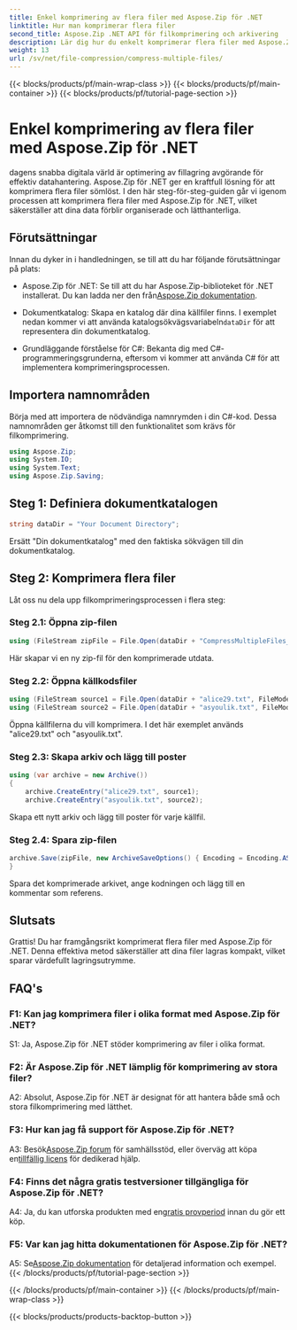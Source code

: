 ```yaml
---
title: Enkel komprimering av flera filer med Aspose.Zip för .NET
linktitle: Hur man komprimerar flera filer
second_title: Aspose.Zip .NET API för filkomprimering och arkivering
description: Lär dig hur du enkelt komprimerar flera filer med Aspose.Zip för .NET. Optimera lagringen och förbättra filhanteringen med den här omfattande guiden.
weight: 13
url: /sv/net/file-compression/compress-multiple-files/
---
```


{{< blocks/products/pf/main-wrap-class >}}
{{< blocks/products/pf/main-container >}}
{{< blocks/products/pf/tutorial-page-section >}}

# Enkel komprimering av flera filer med Aspose.Zip för .NET

dagens snabba digitala värld är optimering av fillagring avgörande för effektiv datahantering. Aspose.Zip för .NET ger en kraftfull lösning för att komprimera flera filer sömlöst. I den här steg-för-steg-guiden går vi igenom processen att komprimera flera filer med Aspose.Zip för .NET, vilket säkerställer att dina data förblir organiserade och lätthanterliga.

## Förutsättningar

Innan du dyker in i handledningen, se till att du har följande förutsättningar på plats:

-  Aspose.Zip för .NET: Se till att du har Aspose.Zip-biblioteket för .NET installerat. Du kan ladda ner den från[Aspose.Zip dokumentation](https://reference.aspose.com/zip/net/).

-  Dokumentkatalog: Skapa en katalog där dina källfiler finns. I exemplet nedan kommer vi att använda katalogsökvägsvariabeln`dataDir` för att representera din dokumentkatalog.

- Grundläggande förståelse för C#: Bekanta dig med C#-programmeringsgrunderna, eftersom vi kommer att använda C# för att implementera komprimeringsprocessen.

## Importera namnområden

Börja med att importera de nödvändiga namnrymden i din C#-kod. Dessa namnområden ger åtkomst till den funktionalitet som krävs för filkomprimering.

```csharp
using Aspose.Zip;
using System.IO;
using System.Text;
using Aspose.Zip.Saving;
```

## Steg 1: Definiera dokumentkatalogen

```csharp
string dataDir = "Your Document Directory";
```

Ersätt "Din dokumentkatalog" med den faktiska sökvägen till din dokumentkatalog.

## Steg 2: Komprimera flera filer

Låt oss nu dela upp filkomprimeringsprocessen i flera steg:

### Steg 2.1: Öppna zip-filen

```csharp
using (FileStream zipFile = File.Open(dataDir + "CompressMultipleFiles_out.zip", FileMode.Create))
```

Här skapar vi en ny zip-fil för den komprimerade utdata.

### Steg 2.2: Öppna källkodsfiler

```csharp
using (FileStream source1 = File.Open(dataDir + "alice29.txt", FileMode.Open, FileAccess.Read))
using (FileStream source2 = File.Open(dataDir + "asyoulik.txt", FileMode.Open, FileAccess.Read))
```

Öppna källfilerna du vill komprimera. I det här exemplet används "alice29.txt" och "asyoulik.txt".

### Steg 2.3: Skapa arkiv och lägg till poster

```csharp
using (var archive = new Archive())
{
    archive.CreateEntry("alice29.txt", source1);
    archive.CreateEntry("asyoulik.txt", source2);
```

Skapa ett nytt arkiv och lägg till poster för varje källfil.

### Steg 2.4: Spara zip-filen

```csharp
archive.Save(zipFile, new ArchiveSaveOptions() { Encoding = Encoding.ASCII, ArchiveComment = "There are two poems from Canterbury corpus" });
}
```

Spara det komprimerade arkivet, ange kodningen och lägg till en kommentar som referens.

## Slutsats

Grattis! Du har framgångsrikt komprimerat flera filer med Aspose.Zip för .NET. Denna effektiva metod säkerställer att dina filer lagras kompakt, vilket sparar värdefullt lagringsutrymme.

## FAQ's

### F1: Kan jag komprimera filer i olika format med Aspose.Zip för .NET?

S1: Ja, Aspose.Zip för .NET stöder komprimering av filer i olika format.

### F2: Är Aspose.Zip för .NET lämplig för komprimering av stora filer?

A2: Absolut, Aspose.Zip för .NET är designat för att hantera både små och stora filkomprimering med lätthet.

### F3: Hur kan jag få support för Aspose.Zip för .NET?

 A3: Besök[Aspose.Zip forum](https://forum.aspose.com/c/zip/37) för samhällsstöd, eller överväg att köpa en[tillfällig licens](https://purchase.aspose.com/temporary-license/) för dedikerad hjälp.

### F4: Finns det några gratis testversioner tillgängliga för Aspose.Zip för .NET?

 A4: Ja, du kan utforska produkten med en[gratis provperiod](https://releases.aspose.com/zip/net) innan du gör ett köp.

### F5: Var kan jag hitta dokumentationen för Aspose.Zip för .NET?

 A5: Se[Aspose.Zip dokumentation](https://reference.aspose.com/zip/net/) för detaljerad information och exempel.
{{< /blocks/products/pf/tutorial-page-section >}}

{{< /blocks/products/pf/main-container >}}
{{< /blocks/products/pf/main-wrap-class >}}

{{< blocks/products/products-backtop-button >}}
